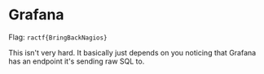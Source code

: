 # Grafana

Flag: `ractf{BringBackNagios}`

This isn't very hard. It basically just depends on you noticing that Grafana has an endpoint it's sending raw SQL to.
